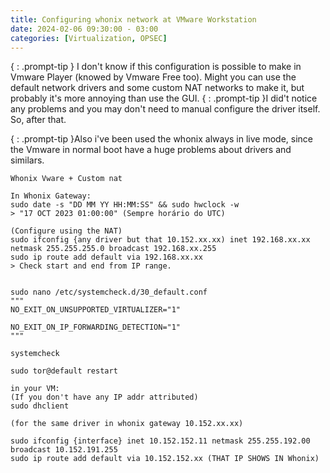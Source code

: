 ```yaml
---
title: Configuring whonix network at VMware Workstation
date: 2024-02-06 09:30:00 - 03:00
categories: [Virtualization, OPSEC]
---
```

{ : .prompt-tip } I don't know if this configuration is possible to make in Vmware Player (knowed by Vmware Free too). Might you can use the default network drivers and some custom NAT networks to make it, but probably it's more annoying than use the GUI.
{ : .prompt-tip }I did't notice any problems and you may don't need to manual configure the driver itself. So, after that.

{ : .prompt-tip }Also i've been used the whonix always in live mode, since the Vmware in normal boot have a huge problems about drivers and similars.

```
Whonix Vware + Custom nat

In Whonix Gateway:
sudo date -s "DD MM YY HH:MM:SS" && sudo hwclock -w
> "17 OCT 2023 01:00:00" (Sempre horário do UTC)

(Configure using the NAT)
sudo ifconfig {any driver but that 10.152.xx.xx) inet 192.168.xx.xx netmask 255.255.255.0 broadcast 192.168.xx.255
sudo ip route add default via 192.168.xx.xx
> Check start and end from IP range.


sudo nano /etc/systemcheck.d/30_default.conf
"""
NO_EXIT_ON_UNSUPPORTED_VIRTUALIZER="1"

NO_EXIT_ON_IP_FORWARDING_DETECTION="1"
"""

systemcheck

sudo tor@default restart

in your VM:
(If you don't have any IP addr attributed)
sudo dhclient

(for the same driver in whonix gateway 10.152.xx.xx)

sudo ifconfig {interface} inet 10.152.152.11 netmask 255.255.192.00 broadcast 10.152.191.255
sudo ip route add default via 10.152.152.xx (THAT IP SHOWS IN Whonix)
```

